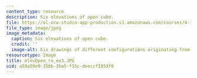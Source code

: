 ```yaml
---
content_type: resource
description: Six elevations of open cube.
file: https://ol-ocw-studio-app-production.s3.amazonaws.com/courses/4-111-introduction-to-architecture-environmental-design-spring-2014/a58a59e035bb3ba5f15cdeeccf1853f0_elevOpen_ro_ex3.JPG
file_type: image/jpeg
image_metadata:
  caption: Six elevations of open cube.
  credit: ''
  image-alt: Six drawings of different configurations originating from a square.
resourcetype: Image
title: elevOpen_ro_ex3.JPG
uid: a58a59e0-35bb-3ba5-f15c-deeccf1853f0
---
```


